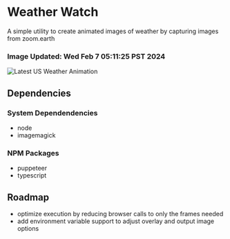 # Weather Watch

A simple utility to create animated images of weather by capturing images from zoom.earth

### Image Updated: Wed Feb  7 05:11:25 PST 2024

![Latest US Weather Animation](animations/2024-02-07.webp)

## Dependencies
### System Dependendencies
* node
* imagemagick
### NPM Packages
* puppeteer
* typescript

## Roadmap
* optimize execution by reducing browser calls to only the frames needed
* add environment variable support to adjust overlay and output image options
